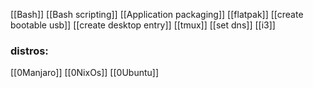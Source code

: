 [[Bash]]
[[Bash scripting]]
[[Application packaging]]
[[flatpak]]
[[create bootable usb]]
[[create desktop entry]]
[[tmux]]
[[set dns]]
[[i3]]
### distros:
[[0Manjaro]]
[[0NixOs]]
[[0Ubuntu]]
